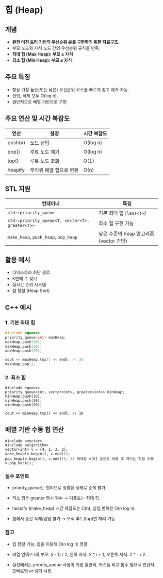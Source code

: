 # 힙 (Heap)

## 개념
- **완전 이진 트리 기반의 우선순위 큐를 구현하기 위한 자료구조**.
- 부모 노드와 자식 노드 간의 우선순위 규칙을 만족.
- **최대 힙 (Max Heap): 부모 ≥ 자식**  
- **최소 힙 (Min Heap): 부모 ≤ 자식**

## 주요 특징
- 항상 가장 높은(또는 낮은) 우선순위 요소를 빠르게 찾고 제거 가능.
- 삽입, 삭제 모두 O(log n).
- 일반적으로 배열 기반으로 구현.

## 주요 연산 및 시간 복잡도
| 연산      | 설명                 | 시간 복잡도 |
|---------|--------------------|------------|
| push(x) | 노드 삽입             | O(log n)   |
| pop()   | 루트 노드 제거         | O(log n)   |
| top()   | 루트 노드 조회         | O(1)       |
| heapify | 무작위 배열 힙으로 변환 | O(n)       |

## STL 지원
| 컨테이너               | 특징                               |
|-----------------------|---------------------------------|
| `std::priority_queue`  | 기본 최대 힙 (`less<T>`)          |
| `std::priority_queue<T, vector<T>, greater<T>>` | 최소 힙 구현 가능        |
| `make_heap`, `push_heap`, `pop_heap` | 낮은 수준의 heap 알고리즘 (vector 기반) |

## 활용 예시
- 다익스트라 최단 경로
- K번째 수 찾기
- 실시간 순위 시스템
- 힙 정렬 (Heap Sort)

## C++ 예시

### 1. 기본 최대 힙
```cpp
#include <queue>
priority_queue<int> maxHeap;
maxHeap.push(10);
maxHeap.push(30);
maxHeap.push(20);

cout << maxHeap.top() << endl; // 30
maxHeap.pop();
```
### 2. 최소 힙
```
#include <queue>
priority_queue<int, vector<int>, greater<int>> minHeap;
minHeap.push(10);
minHeap.push(30);
minHeap.push(20);

cout << minHeap.top() << endl; // 10
```

## 배열 기반 수동 힙 연산
```
#include <vector>
#include <algorithm>
vector<int> v = {4, 1, 3, 2};
make_heap(v.begin(), v.end());
pop_heap(v.begin(), v.end()); // 최대값 v[0] 앞으로 이동 후 제거는 직접 수행
v.pop_back();
```

### 실수 포인트
- priority_queue는 힙이므로 정렬된 상태로 순회 불가.

- 최소 힙은 greater<T> 명시 필수 → 디폴트는 최대 힙.

- heapify (make_heap) 시간 복잡도는 O(n), 삽입 반복은 O(n log n).

- 힙에서 중간 삭제/삽입 불가 → 오직 루트(top)만 처리 가능.

### 참고
- 힙 정렬 가능: 힙을 이용해 O(n log n) 정렬.

- 배열 인덱스 i의 부모: (i - 1) / 2, 왼쪽 자식: 2 * i + 1, 오른쪽 자식: 2 * i + 2.

- 실전에서는 priority_queue 사용이 가장 일반적, 커스텀 비교 함수 필요시 연산자 오버로딩 or 람다 사용.
